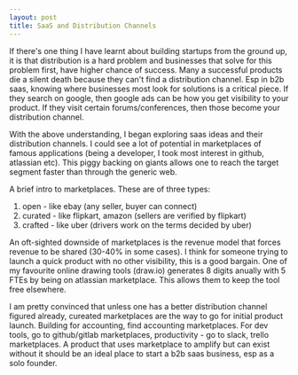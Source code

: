 ```yaml
---
layout: post
title: SaaS and Distribution Channels
---
```



If there's one thing I have learnt about building startups from the ground up, it is that distribution is a hard problem and businesses that solve for this problem first, have higher chance of success. Many a successful products die a silent death because they can't find a distribution channel. Esp in b2b saas, knowing where businesses most look for solutions is a critical piece. If they search on google, then google ads can be how you get visibility to your product. If they visit certain forums/conferences, then those become your distribution channel. 

With the above understanding, I began exploring saas ideas and their distribution channels. I could see a lot of potential in marketplaces of famous applications (being a developer, I took most interest in github, atlassian etc). This piggy backing on giants allows one to reach the target segment faster than through the generic web. 

A brief intro to marketplaces. These are of three types:
1. open - like ebay (any seller, buyer can connect)
2. curated - like flipkart, amazon (sellers are verified by flipkart)
3. crafted - like uber (drivers work on the terms decided by uber)

An oft-sighted downside of marketplaces is the revenue model that forces  revenue to be shared (30-40% in some cases). I think for someone trying to launch a quick product with no other visibility, this is a good bargain. One of my favourite online drawing tools (draw.io) generates 8 digits anually with 5 FTEs by being on atlassian marketplace. This allows them to keep the tool free elsewhere. 

I am pretty convinced that unless one has a better distribution channel figured already, cureated marketplaces are the way to go for initial product launch. Building for accounting, find accounting marketplaces. For dev tools, go to github/gitlab marketplaces, productivity - go to slack, trello marketplaces. A product that uses marketplace to amplify but can exist without it should be an ideal place to start a b2b saas business, esp as a solo founder. 



